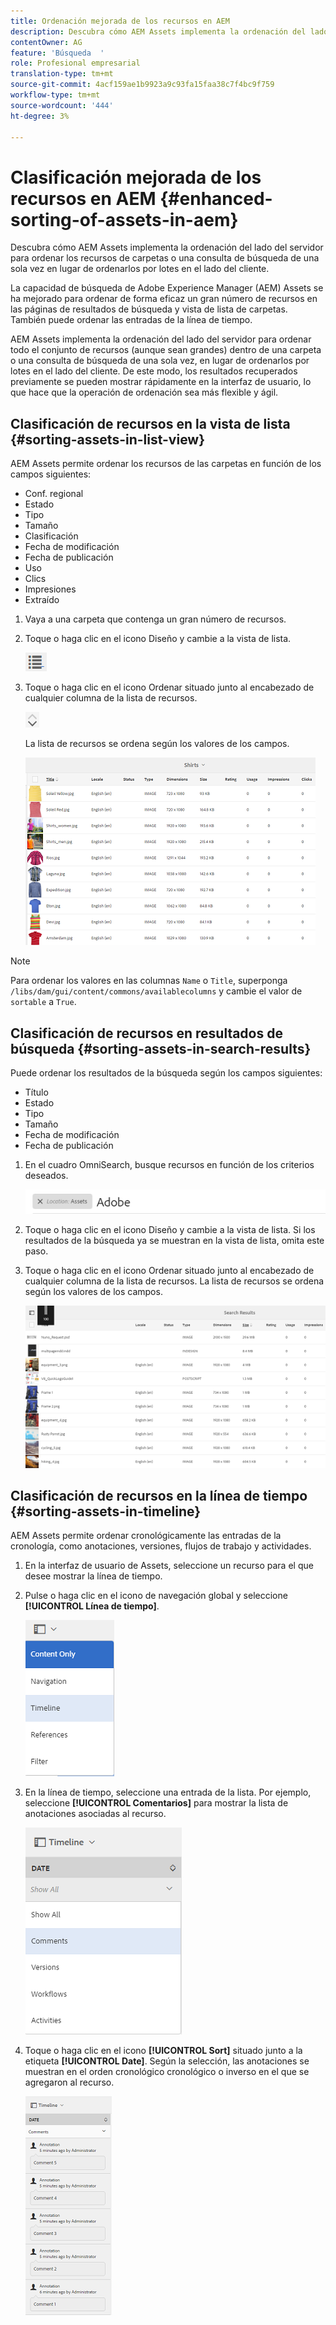 ```yaml
---
title: Ordenación mejorada de los recursos en AEM
description: Descubra cómo AEM Assets implementa la ordenación del lado del servidor para ordenar los recursos de carpetas o una consulta de búsqueda de una sola vez en lugar de ordenarlos por lotes en el lado del cliente.
contentOwner: AG
feature: 'Búsqueda  '
role: Profesional empresarial
translation-type: tm+mt
source-git-commit: 4acf159ae1b9923a9c93fa15faa38c7f4bc9f759
workflow-type: tm+mt
source-wordcount: '444'
ht-degree: 3%

---
```



# Clasificación mejorada de los recursos en AEM {#enhanced-sorting-of-assets-in-aem}

Descubra cómo AEM Assets implementa la ordenación del lado del servidor para ordenar los recursos de carpetas o una consulta de búsqueda de una sola vez en lugar de ordenarlos por lotes en el lado del cliente.

La capacidad de búsqueda de Adobe Experience Manager (AEM) Assets se ha mejorado para ordenar de forma eficaz un gran número de recursos en las páginas de resultados de búsqueda y vista de lista de carpetas. También puede ordenar las entradas de la línea de tiempo.

AEM Assets implementa la ordenación del lado del servidor para ordenar todo el conjunto de recursos (aunque sean grandes) dentro de una carpeta o una consulta de búsqueda de una sola vez, en lugar de ordenarlos por lotes en el lado del cliente. De este modo, los resultados recuperados previamente se pueden mostrar rápidamente en la interfaz de usuario, lo que hace que la operación de ordenación sea más flexible y ágil.

## Clasificación de recursos en la vista de lista {#sorting-assets-in-list-view}

AEM Assets permite ordenar los recursos de las carpetas en función de los campos siguientes:

* Conf. regional
* Estado
* Tipo
* Tamaño
* Clasificación
* Fecha de modificación
* Fecha de publicación
* Uso
* Clics
* Impresiones
* Extraído

1. Vaya a una carpeta que contenga un gran número de recursos.
1. Toque o haga clic en el icono Diseño y cambie a la vista de lista.

   ![chlimage_1-394](assets/chlimage_1-394.png)

1. Toque o haga clic en el icono Ordenar situado junto al encabezado de cualquier columna de la lista de recursos.

   ![chlimage_1-395](assets/chlimage_1-395.png)

   La lista de recursos se ordena según los valores de los campos.

   ![chlimage_1-396](assets/chlimage_1-396.png)

>[!NOTE]
>
>Para ordenar los valores en las columnas `Name` o `Title`, superponga `/libs/dam/gui/content/commons/availablecolumns` y cambie el valor de `sortable` a `True`.

## Clasificación de recursos en resultados de búsqueda {#sorting-assets-in-search-results}

Puede ordenar los resultados de la búsqueda según los campos siguientes:

* Título
* Estado
* Tipo
* Tamaño
* Fecha de modificación
* Fecha de publicación

1. En el cuadro OmniSearch, busque recursos en función de los criterios deseados.

   ![chlimage_1-397](assets/chlimage_1-397.png)

1. Toque o haga clic en el icono Diseño y cambie a la vista de lista. Si los resultados de la búsqueda ya se muestran en la vista de lista, omita este paso.
1. Toque o haga clic en el icono Ordenar situado junto al encabezado de cualquier columna de la lista de recursos. La lista de recursos se ordena según los valores de los campos.

   ![chlimage_1-398](assets/chlimage_1-398.png)

## Clasificación de recursos en la línea de tiempo {#sorting-assets-in-timeline}

AEM Assets permite ordenar cronológicamente las entradas de la cronología, como anotaciones, versiones, flujos de trabajo y actividades.

1. En la interfaz de usuario de Assets, seleccione un recurso para el que desee mostrar la línea de tiempo.
1. Pulse o haga clic en el icono de navegación global y seleccione **[!UICONTROL Línea de tiempo]**.

   ![chlimage_1-399](assets/chlimage_1-399.png)

1. En la línea de tiempo, seleccione una entrada de la lista. Por ejemplo, seleccione **[!UICONTROL Comentarios]** para mostrar la lista de anotaciones asociadas al recurso.

   ![chlimage_1-400](assets/chlimage_1-400.png)

1. Toque o haga clic en el icono **[!UICONTROL Sort]** situado junto a la etiqueta **[!UICONTROL Date]**. Según la selección, las anotaciones se muestran en el orden cronológico cronológico o inverso en el que se agregaron al recurso.

   ![chlimage_1-481](assets/chlimage_1-401.png)

